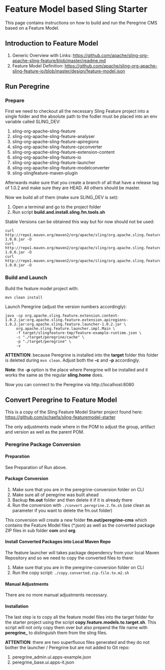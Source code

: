 # Feature Model based Sling Starter

This page contains instructions on how to build and run the Peregrine CMS
based on a Feature Model.

## Introduction to Feature Model

1. Generic Overview with Links: https://github.com/apache/sling-org-apache-sling-feature/blob/master/readme.md
1. Feature Model Definition: https://github.com/apache/sling-org-apache-sling-feature-io/blob/master/design/feature-model.json

## Run Peregrine

### Prepare

First we need to checkout all the necessary Sling Feature project into
a single folder and the absolute path to the fodler must be placed into
an env variable called SLING_DEV:
1. sling-org-apache-sling-feature
1. sling-org-apache-sling-feature-analyser
1. sling-org-apache-sling-feature-apiregions
1. sling-org-apache-sling-feature-cpconverter
1. sling-org-apache-sling-feature-extension-content
1. sling-org-apache-sling-feature-io
1. sling-org-apache-sling-feature-launcher
1. sling-org-apache-sling-feature-modelconverter
1. sling-slingfeature-maven-plugin

Afterwards make sure that you create a branch of all that have a release
tag of 1.0.2 and make sure they are HEAD. All others should be master.

Now we build all of them (make sure SLING_DEV is set):
1. Open a terminal and go to the project folder
1. Run script **build.and.install.sling.fm.tools.sh**

Stable Versions can be obtained this way but for now should not be used:
```
curl http://repo1.maven.org/maven2/org/apache/sling/org.apache.sling.feature.launcher/1.0.0/org.apache.sling.feature.extension.content-1.0.0.jar -O
curl http://repo1.maven.org/maven2/org/apache/sling/org.apache.sling.feature.launcher/1.0.0/org.apache.sling.feature.extension.apiregions-1.0.0.jar -O
curl http://repo1.maven.org/maven2/org/apache/sling/org.apache.sling.feature.launcher/1.0.0/org.apache.sling.feature.launcher-1.0.0.jar -O
```

### Build and Launch

Build the feature model project with:

```
mvn clean install
```

Launch Peregrine (adjust the version numbers accordingly):

```
java -cp org.apache.sling.feature.extension.content-1.0.2.jar:org.apache.sling.feature.extension.apiregions-1.0.2.jar:org.apache.sling.feature.launcher-1.0.2.jar \
     org.apache.sling.feature.launcher.impl.Main \
     -f target/slingfeature-tmp/feature-example-runtime.json \
     -c "./target/peregrine/cache" \
     -p "./target/peregrine" \
     -v
```

**ATTENTION**: because Peregrine is installed into the **target** folder this
folder is deleted during `mvn clean`. Adjust both the **-c** and **-p** accordingly.

**Note**: the **-p** option is the place where Peregrine will be installed
and it works the same as the regular **sling.home** does.

Now you can connect to the Peregrine via http://localhost:8080

## Convert Peregrine to Feature Model

This is a copy of the Sling Feature Model Starter project found here:
https://github.com/schaefa/sling-featuremodel-starter

The only adjustments made where in the POM to adjust the group, artifact
and version as well as the parent POM.

### Peregrine Package Conversion

#### Preparation

See Preparation of Run above.

#### Package Conversion

1. Make sure that you are in the peregrine-conversion folder on CLI
1. Make sure all of peregrine was built ahead
1. Backup **fm.out** folder and then delete it if it is already there 
1. Run the conversion with `./convert.peregrine.2.fm.sh` (use clean as parameter
if you want to delete the fm.out folder)

This conversion will create a new folder **fm.out/peregrine-cms** which
contains the Feature Model files (*.json) as well as the converted package
ZIP files in sub folder **com** and **org**.

#### Install Converted Packages into Local Maven Repo

The feature launcher will takes package dependency from your local
Maven Repository and so we need to copy the converted files to there:
1. Make sure that you are in the peregrine-conversion folder on CLI
1. Run the copy script: `./copy.converted.zip.file.to.m2.sh`

#### Manual Adjustments

There are no more manual adjustments necessary.

#### Installation

The last step is to copy all the feature model files into the target
folder for the starter project using the script **copy.feature.models.to.target.sh**.
This script will not only copy them over but also prepend the file
name with **peregrine_** to distinguish them from the sling files.

**ATTENTION**: there are two superfluous files generated and they do
not bother the launcher / Peregrine but are not added to Git repo:
1. peregrine_admin.ui.apps-example.json
1. peregrine_base.ui.apps-it.json
